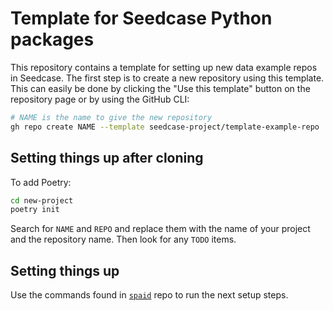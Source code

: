 # Template for Seedcase Python packages

This repository contains a template for setting up new data example repos in Seedcase. The first step is to create a new repository using this template. This can easily be done by clicking the "Use this template" button on the repository page or by using the GitHub CLI:

``` bash
# NAME is the name to give the new repository
gh repo create NAME --template seedcase-project/template-example-repo
```

## Setting things up after cloning

To add Poetry:

``` bash
cd new-project
poetry init
```

Search for `NAME` and `REPO` and replace them with the name of your project and the repository name. Then look for any `TODO` items.

## Setting things up

Use the commands found in [`spaid`](https://github.com/seedcase-project/spaid) repo to run the next setup steps.

